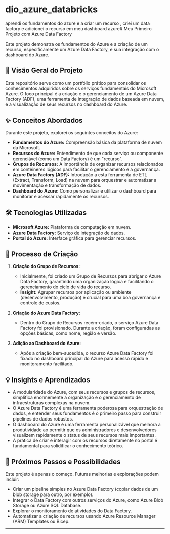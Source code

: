 # dio_azure_databricks


aprendi os fundamentos do azure e a criar um recurso , criei um data factory e adicionei o recurso em meu dashboard azure# Meu Primeiro Projeto com Azure Data Factory

Este projeto demonstra os fundamentos do Azure e a criação de um recurso, especificamente um Azure Data Factory, e sua integração com o dashboard do Azure.

## 🚀 Visão Geral do Projeto

Este repositório serve como um portfólio prático para consolidar os conhecimentos adquiridos sobre os serviços fundamentais do Microsoft Azure. O foco principal é a criação e o gerenciamento de um Azure Data Factory (ADF), uma ferramenta de integração de dados baseada em nuvem, e a visualização de seus recursos no dashboard do Azure.

## ✨ Conceitos Abordados

Durante este projeto, explorei os seguintes conceitos do Azure:

* **Fundamentos do Azure:** Compreensão básica da plataforma de nuvem da Microsoft.
* **Recursos do Azure:** Entendimento de que cada serviço ou componente gerenciável (como um Data Factory) é um "recurso".
* **Grupos de Recursos:** A importância de organizar recursos relacionados em contêineres lógicos para facilitar o gerenciamento e a governança.
* **Azure Data Factory (ADF):** Introdução a esta ferramenta de ETL (Extract, Transform, Load) na nuvem para orquestrar e automatizar a movimentação e transformação de dados.
* **Dashboard do Azure:** Como personalizar e utilizar o dashboard para monitorar e acessar rapidamente os recursos.

## 🛠️ Tecnologias Utilizadas

* **Microsoft Azure:** Plataforma de computação em nuvem.
* **Azure Data Factory:** Serviço de integração de dados.
* **Portal do Azure:** Interface gráfica para gerenciar recursos.

## 📝 Processo de Criação

1.  **Criação do Grupo de Recursos:**
    * Inicialmente, foi criado um Grupo de Recursos para abrigar o Azure Data Factory, garantindo uma organização lógica e facilitando o gerenciamento do ciclo de vida do recurso.
    * **Insight:** Agrupar recursos por aplicação ou ambiente (desenvolvimento, produção) é crucial para uma boa governança e controle de custos.

   

2.  **Criação do Azure Data Factory:**
    * Dentro do Grupo de Recursos recém-criado, o serviço Azure Data Factory foi provisionado. Durante a criação, foram configuradas as opções básicas, como nome, região e versão.

   

3.  **Adição ao Dashboard do Azure:**
    * Após a criação bem-sucedida, o recurso Azure Data Factory foi fixado no dashboard principal do Azure para acesso rápido e monitoramento facilitado.

   
## 💡 Insights e Aprendizados

* A modularidade do Azure, com seus recursos e grupos de recursos, simplifica enormemente a organização e o gerenciamento de infraestruturas complexas na nuvem.
* O Azure Data Factory é uma ferramenta poderosa para orquestração de dados, e entender seus fundamentos é o primeiro passo para construir pipelines de dados robustos.
* O dashboard do Azure é uma ferramenta personalizável que melhora a produtividade ao permitir que os administradores e desenvolvedores visualizem rapidamente o status de seus recursos mais importantes.
* A prática de criar e interagir com os recursos diretamente no portal é fundamental para solidificar o conhecimento teórico.

## 🚀 Próximos Passos e Possibilidades

Este projeto é apenas o começo. Futuras melhorias e explorações podem incluir:

* Criar um pipeline simples no Azure Data Factory (copiar dados de um blob storage para outro, por exemplo).
* Integrar o Data Factory com outros serviços do Azure, como Azure Blob Storage ou Azure SQL Database.
* Explorar o monitoramento de atividades do Data Factory.
* Automatizar a criação de recursos usando Azure Resource Manager (ARM) Templates ou Bicep.

---

